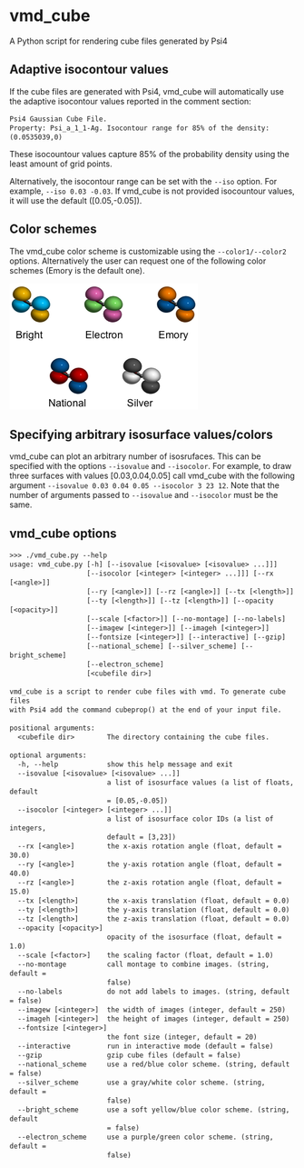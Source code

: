 # vmd_cube
A Python script for rendering cube files generated by Psi4

## Adaptive isocontour values
If the cube files are generated with Psi4, vmd_cube will automatically use the adaptive isocontour values
reported in the comment section:
```
Psi4 Gaussian Cube File.
Property: Psi_a_1_1-Ag. Isocontour range for 85% of the density: (0.0535039,0)
```
These isocountour values capture 85% of the probability density using the least amount of grid points.

Alternatively, the isocontour range can be set with the `--iso` option. For example, `--iso 0.03 -0.03`.
If vmd_cube is not provided isocountour values, it will use the default ([0.05,-0.05]).

## Color schemes
The vmd_cube color scheme is customizable using the `--color1/--color2` options.
Alternatively the user can request one of the following color schemes (Emory is the default one).

![vmd_cube color schemes](/vmd_cube_color_schemes.png?raw=true "Color Schemes")

## Specifying arbitrary isosurface values/colors
vmd_cube can plot an arbitrary number of isosrufaces. This can be specified with the options `--isovalue` and `--isocolor`.
For example, to draw three surfaces with values [0.03,0.04,0.05] call vmd_cube with the following argument `--isovalue 0.03 0.04 0.05 --isocolor 3 23 12`.
Note that the number of arguments passed to `--isovalue` and `--isocolor` must be the same.

## vmd_cube options
```
>>> ./vmd_cube.py --help
usage: vmd_cube.py [-h] [--isovalue [<isovalue> [<isovalue> ...]]]
                   [--isocolor [<integer> [<integer> ...]]] [--rx [<angle>]]
                   [--ry [<angle>]] [--rz [<angle>]] [--tx [<length>]]
                   [--ty [<length>]] [--tz [<length>]] [--opacity [<opacity>]]
                   [--scale [<factor>]] [--no-montage] [--no-labels]
                   [--imagew [<integer>]] [--imageh [<integer>]]
                   [--fontsize [<integer>]] [--interactive] [--gzip]
                   [--national_scheme] [--silver_scheme] [--bright_scheme]
                   [--electron_scheme]
                   [<cubefile dir>]

vmd_cube is a script to render cube files with vmd. To generate cube files
with Psi4 add the command cubeprop() at the end of your input file.

positional arguments:
  <cubefile dir>        The directory containing the cube files.

optional arguments:
  -h, --help            show this help message and exit
  --isovalue [<isovalue> [<isovalue> ...]]
                        a list of isosurface values (a list of floats, default
                        = [0.05,-0.05])
  --isocolor [<integer> [<integer> ...]]
                        a list of isosurface color IDs (a list of integers,
                        default = [3,23])
  --rx [<angle>]        the x-axis rotation angle (float, default = 30.0)
  --ry [<angle>]        the y-axis rotation angle (float, default = 40.0)
  --rz [<angle>]        the z-axis rotation angle (float, default = 15.0)
  --tx [<length>]       the x-axis translation (float, default = 0.0)
  --ty [<length>]       the y-axis translation (float, default = 0.0)
  --tz [<length>]       the z-axis translation (float, default = 0.0)
  --opacity [<opacity>]
                        opacity of the isosurface (float, default = 1.0)
  --scale [<factor>]    the scaling factor (float, default = 1.0)
  --no-montage          call montage to combine images. (string, default =
                        false)
  --no-labels           do not add labels to images. (string, default = false)
  --imagew [<integer>]  the width of images (integer, default = 250)
  --imageh [<integer>]  the height of images (integer, default = 250)
  --fontsize [<integer>]
                        the font size (integer, default = 20)
  --interactive         run in interactive mode (default = false)
  --gzip                gzip cube files (default = false)
  --national_scheme     use a red/blue color scheme. (string, default = false)
  --silver_scheme       use a gray/white color scheme. (string, default =
                        false)
  --bright_scheme       use a soft yellow/blue color scheme. (string, default
                        = false)
  --electron_scheme     use a purple/green color scheme. (string, default =
                        false)
```
